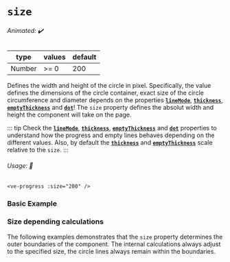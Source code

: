 # `size`

###### Animated: ✔️

| type    | values                                 | default |
|---------|----------------------------------------|---------|
| Number  | >= 0                                   |   200   |

Defines the width and height of the circle in pixel. Specifically, the value defines the dimensions of the circle container, 
exact size of the circle circumference and diameter depends on the properties **[`lineMode`](#linemode)**, **[`thickness`](./thickness.md)**,
**[`emptyThickness`](#emptythickness)** and **[`dot`](#dot)**! The `size` property defines the absolut width and height the component
will take on the page.

::: tip
Check the **[`lineMode`](./linemode.md)**, **[`thickness`](./thickness.md)**, **[`emptyThickness`](./emptyThickness.md)** and 
**[`dot`](./dot.md)** properties to understand how the progress and empty lines behaves depending on the different values. Also,
by default the **[`thickness`](./thickness.md)** and **[`emptyThickness`](./emptyThickness.md)** scale relative to the `size`.
:::

###### Usage: 📜

```vue
<ve-progress :size="200" />
```

### Basic Example

<SizeBasic>
<template #code>
<CodeGroup>
<CodeGroupItem >

```vue
<template>
  <ve-progress :progress="50" :size="200">
    <span slot="legend-caption">200</span>
  </ve-progress>
  <ve-progress :progress="50" :size="160">
    <span slot="legend-caption">160</span>
  </ve-progress>
  <ve-progress :progress="50" :size="120">
    <span slot="legend-caption">120</span>
  </ve-progress>
  <ve-progress :progress="50" :size="80">
    <span slot="legend-caption">80</span>
  </ve-progress>
  <ve-progress :progress="50" :size="40">
    <span slot="legend-caption">40</span>
  </ve-progress>
</template>
```
</CodeGroupItem>
</CodeGroup>
</template>
</SizeBasic>

### Size depending calculations

The following examples demonstrates that the `size` property determines the outer boundaries of the component.
The internal calculations always adjust to the specified size, the circle lines always remain within the boundaries.

<SizeDependencies/>
